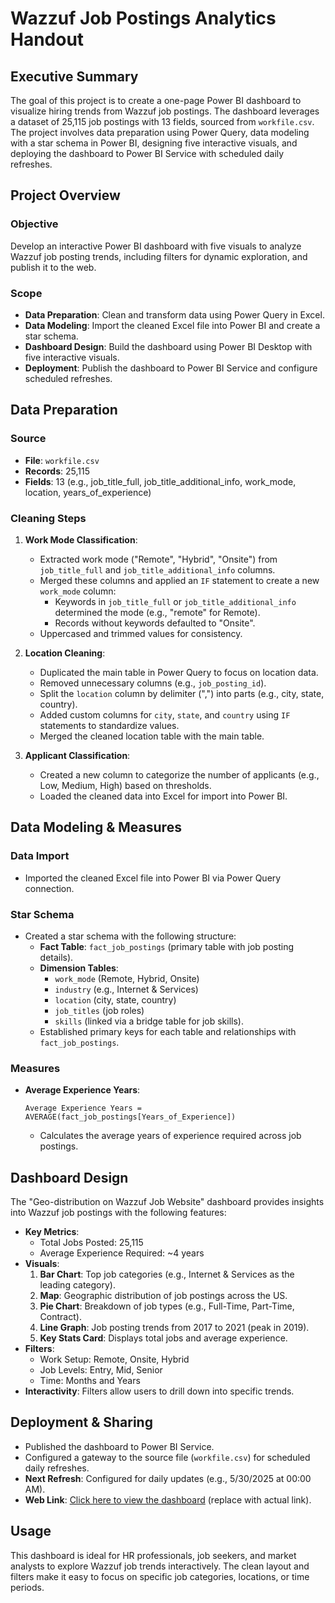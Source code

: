 # Wazzuf Job Postings Analytics Handout

## Executive Summary
The goal of this project is to create a one-page Power BI dashboard to visualize hiring trends from Wazzuf job postings. The dashboard leverages a dataset of 25,115 job postings with 13 fields, sourced from `workfile.csv`. The project involves data preparation using Power Query, data modeling with a star schema in Power BI, designing five interactive visuals, and deploying the dashboard to Power BI Service with scheduled daily refreshes.

## Project Overview

### Objective
Develop an interactive Power BI dashboard with five visuals to analyze Wazzuf job posting trends, including filters for dynamic exploration, and publish it to the web.

### Scope
- **Data Preparation**: Clean and transform data using Power Query in Excel.
- **Data Modeling**: Import the cleaned Excel file into Power BI and create a star schema.
- **Dashboard Design**: Build the dashboard using Power BI Desktop with five interactive visuals.
- **Deployment**: Publish the dashboard to Power BI Service and configure scheduled refreshes.

## Data Preparation

### Source
- **File**: `workfile.csv`
- **Records**: 25,115
- **Fields**: 13 (e.g., job_title_full, job_title_additional_info, work_mode, location, years_of_experience)

### Cleaning Steps
1. **Work Mode Classification**:
   - Extracted work mode ("Remote", "Hybrid", "Onsite") from `job_title_full` and `job_title_additional_info` columns.
   - Merged these columns and applied an `IF` statement to create a new `work_mode` column:
     - Keywords in `job_title_full` or `job_title_additional_info` determined the mode (e.g., "remote" for Remote).
     - Records without keywords defaulted to "Onsite".
   - Uppercased and trimmed values for consistency.

2. **Location Cleaning**:
   - Duplicated the main table in Power Query to focus on location data.
   - Removed unnecessary columns (e.g., `job_posting_id`).
   - Split the `location` column by delimiter (",") into parts (e.g., city, state, country).
   - Added custom columns for `city`, `state`, and `country` using `IF` statements to standardize values.
   - Merged the cleaned location table with the main table.

3. **Applicant Classification**:
   - Created a new column to categorize the number of applicants (e.g., Low, Medium, High) based on thresholds.
   - Loaded the cleaned data into Excel for import into Power BI.

## Data Modeling & Measures

### Data Import
- Imported the cleaned Excel file into Power BI via Power Query connection.

### Star Schema
- Created a star schema with the following structure:
  - **Fact Table**: `fact_job_postings` (primary table with job posting details).
  - **Dimension Tables**:
    - `work_mode` (Remote, Hybrid, Onsite)
    - `industry` (e.g., Internet & Services)
    - `location` (city, state, country)
    - `job_titles` (job roles)
    - `skills` (linked via a bridge table for job skills).
  - Established primary keys for each table and relationships with `fact_job_postings`.

### Measures
- **Average Experience Years**:
  ```dax
  Average Experience Years = AVERAGE(fact_job_postings[Years_of_Experience])
  ```
  - Calculates the average years of experience required across job postings.

## Dashboard Design

The "Geo-distribution on Wazzuf Job Website" dashboard provides insights into Wazzuf job postings with the following features:

- **Key Metrics**:
  - Total Jobs Posted: 25,115
  - Average Experience Required: ~4 years
- **Visuals**:
  1. **Bar Chart**: Top job categories (e.g., Internet & Services as the leading category).
  2. **Map**: Geographic distribution of job postings across the US.
  3. **Pie Chart**: Breakdown of job types (e.g., Full-Time, Part-Time, Contract).
  4. **Line Graph**: Job posting trends from 2017 to 2021 (peak in 2019).
  5. **Key Stats Card**: Displays total jobs and average experience.
- **Filters**:
  - Work Setup: Remote, Onsite, Hybrid
  - Job Levels: Entry, Mid, Senior
  - Time: Months and Years
- **Interactivity**: Filters allow users to drill down into specific trends.

## Deployment & Sharing
- Published the dashboard to Power BI Service.
- Configured a gateway to the source file (`workfile.csv`) for scheduled daily refreshes.
- **Next Refresh**: Configured for daily updates (e.g., 5/30/2025 at 00:00 AM).
- **Web Link**: [Click here to view the dashboard](#) (replace with actual link).

## Usage
This dashboard is ideal for HR professionals, job seekers, and market analysts to explore Wazzuf job trends interactively. The clean layout and filters make it easy to focus on specific job categories, locations, or time periods.

